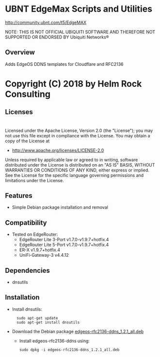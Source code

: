 # UBNT EdgeMax Scripts and Utilities
http://community.ubnt.com/t5/EdgeMAX

NOTE: THIS IS NOT OFFICIAL UBIQUITI SOFTWARE AND THEREFORE NOT SUPPORTED OR ENDORSED BY Ubiquiti Networks®

## Overview
Adds EdgeOS DDNS templates for Cloudflare and RFC2136

# Copyright (C) 2018 by Helm Rock Consulting

## Licenses
#
Licensed under the Apache License, Version 2.0 (the "License");
you may not use this file except in compliance with the License.
You may obtain a copy of the License at

* http://www.apache.org/licenses/LICENSE-2.0

Unless required by applicable law or agreed to in writing, software
distributed under the License is distributed on an "AS IS" BASIS,
WITHOUT WARRANTIES OR CONDITIONS OF ANY KIND, either express or implied.
See the License for the specific language governing permissions and
limitations under the License.

## Features
* Simple Debian package installation and removal

## Compatibility
* Tested on EdgeRouter:
  - EdgeRouter Lite 3-Port v1.7.0-v1.9.7+hotfix.4
  - EdgeRouter Lite 5-Port v1.7.0-v1.9.7+hotfix.4
  - ER-X v1.9.7+hotfix.4
  - UniFi-Gateway-3 v4.4.12
  
## Dependencies
* dnsutils

## Installation
* Install dnsutils:

        sudo apt-get update
        sudo apt-get install dnsutils

* Download the Debian package [edgeos-rfc2136-ddns_1.2.1_all.deb](https://github.com/britannic/EdgeMax-RFC2136-DDNS/raw/master/edgeos-rfc2136-ddns_1.2.1_all.deb)

  - Install edgeos-rfc2136-ddns using:
  
        sudo dpkg -i edgeos-rfc2136-ddns_1.2.1_all.deb
